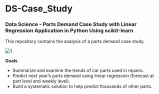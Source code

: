 # DS-Case_Study
### Data Science - Parts Demand Case Study with Linear Regression Application in Python Using scikit-learn

This repository contains the analysis of a parts demand case study.

![1](https://user-images.githubusercontent.com/41403941/56247789-e06be000-605a-11e9-94e8-c182ed819b01.jpg)

**Goals**

- Summarize and examine the trends of car parts used in repairs.
- Predict next year’s parts demand using linear regression (forecast at part level and weekly level).
- Build a systematic solution to help predict thousands of other parts.
